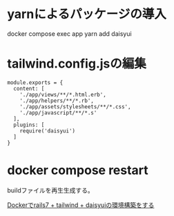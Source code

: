 

# yarnによるパッケージの導入
docker compose exec app yarn add daisyui

# tailwind.config.jsの編集

```
module.exports = {
  content: [
    './app/views/**/*.html.erb',
    './app/helpers/**/*.rb',
    './app/assets/stylesheets/**/*.css',
    './app/javascript/**/*.s'
  ],
  plugins: [
    require('daisyui')
  ]
}
```

# docker compose restart
buildファイルを再生生成する。

[Dockerでrails7 + tailwind + daisyuiの環境構築をする](https://qiita.com/ICU1234/items/4c7c3e974ae290e68792#docker-composeyml)
